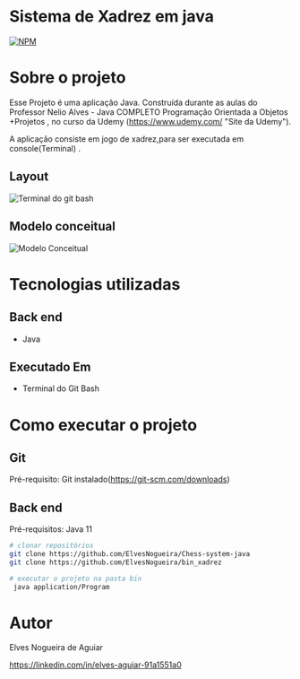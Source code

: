 # Sistema de Xadrez em java 
[![NPM](https://img.shields.io/npm/l/react)](https://github.com/ElvesNogueira/Chess-system-java/blob/main/LICENSE) 

# Sobre o projeto
Esse Projeto é uma aplicação Java. Construída durante as aulas do Professor Nelio Alves - Java COMPLETO Programação Orientada a Objetos +Projetos
, no curso da Udemy (https://www.udemy.com/ "Site da Udemy").

A aplicação consiste em jogo de xadrez,para ser executada em console(Terminal) .

## Layout
![Terminal do git bash](https://github.com/ElvesNogueira/assets/blob/master/Layout1.png)

## Modelo conceitual
![Modelo Conceitual](https://github.com/acenelio/chess-system-design/blob/master/chess-system-design.png)

# Tecnologias utilizadas
## Back end
- Java

## Executado Em
- Terminal do Git Bash 

# Como executar o projeto
## Git 
Pré-requisito: Git instalado(https://git-scm.com/downloads)
## Back end
Pré-requisitos: Java 11


```bash
# clonar repositórios
git clone https://github.com/ElvesNogueira/Chess-system-java
git clone https://github.com/ElvesNogueira/bin_xadrez

# executar o projeto na pasta bin
 java application/Program


```

# Autor

Elves Nogueira de Aguiar

https://linkedin.com/in/elves-aguiar-91a1551a0

